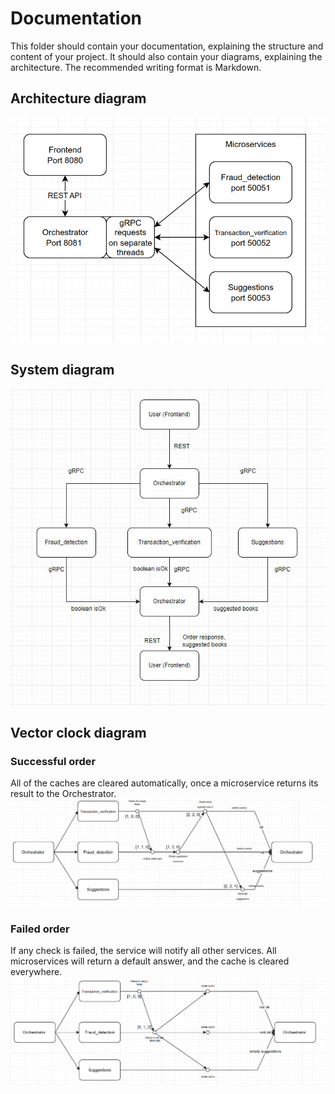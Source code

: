 # Documentation

This folder should contain your documentation, explaining the structure and content of your project. It should also contain your diagrams, explaining the architecture. The recommended writing format is Markdown.

## Architecture diagram
![](ArchitectureDiagram.png)


## System diagram

![](SystemDiagram.JPG)

## Vector clock diagram

### Successful order
All of the caches are cleared automatically, once a microservice returns its result to the Orchestrator.
![](VectorDiagramPass.png)

### Failed order
If any check is failed, the service will notify all other services. All microservices will return a default answer, and the cache is cleared everywhere.
![](VectorDiagramFail.png)
